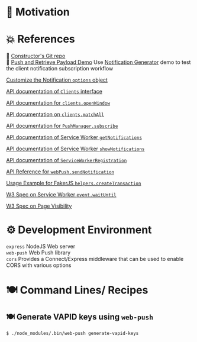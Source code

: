 # 🚀 Motivation

  
# 💥 References
🔗 [Constructor's Git repo](https://github.com/hhimanshu/web-push-notifications)  
🔗 [Push and Retrieve Payload Demo](https://serviceworke.rs/push-get-payload_demo.html)
Use [Notification Generator](https://serviceworke.rs/push-get-payload_demo.html) demo to test the client notification subscription workflow  

[Customize the Notification `options` object](https://developer.mozilla.org/en-US/docs/Web/API/notification/Notification#Syntax)

[API documentation of `Clients` interface](https://developer.mozilla.org/en-US/docs/Web/API/Clients)

[API documentation for `clients.openWindow`](https://developer.mozilla.org/en-US/docs/Web/API/Clients/openWindow) 

[API documentation on `clients.matchAll`](https://developer.mozilla.org/en-US/docs/Web/API/Clients/matchAll)

[API documentation for `PushManager.subscribe`](https://developer.mozilla.org/en-US/docs/Web/API/PushManager/subscribe)

[API documentation of Service Worker `getNotifications`](https://developer.mozilla.org/en-US/docs/Web/API/ServiceWorkerRegistration/getNotifications)   

[API documentation of Service Worker `showNotifications`](https://developer.mozilla.org/en-US/docs/Web/API/ServiceWorkerRegistration/showNotification)  


[API documentation of `ServiceWorkerRegistration`](https://developer.mozilla.org/en-US/docs/Web/API/ServiceWorkerRegistration)  

[API Reference for `webPush.sendNotification`](https://github.com/web-push-libs/web-push#api-reference)

[Usage Example for FakerJS `helpers.createTransaction`](https://rawgit.com/Marak/faker.js/master/examples/browser/index.html#helpers)  

[W3 Spec on Service Worker `event.waitUntil`](https://www.w3.org/TR/service-workers/#wait-until-method)  

[W3 Spec on Page Visibility](https://www.w3.org/TR/page-visibility/#dom-document-visibilitystate)  
  
# ⚙️ Development Environment
`express` NodeJS Web server   
`web-push` Web Push library     
`cors` Provides a Connect/Express middleware that can be used to enable CORS with various options

  
# 🍽 Command Lines/ Recipes
## 🍽 Generate VAPID keys using `web-push`
```bash
$ ./node_modules/.bin/web-push generate-vapid-keys
```





